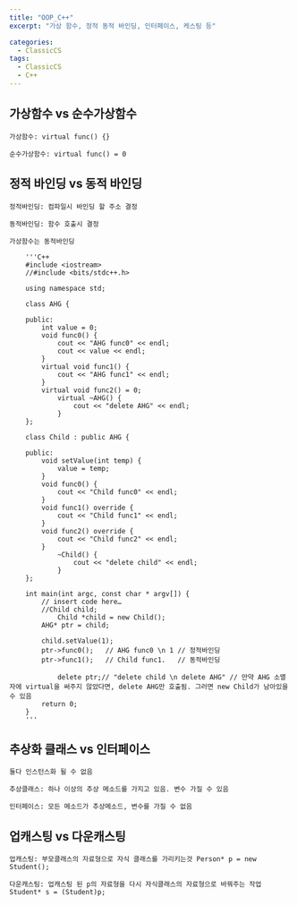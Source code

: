 ```yaml
---
title: "OOP_C++"
excerpt: "가상 함수, 정적 동적 바인딩, 인터페이스, 케스팅 등"

categories:
  - ClassicCS
tags:
  - ClassicCS
  - C++
---
```


## 가상함수 vs 순수가상함수

    가상함수: virtual func() {}

    순수가상함수: virtual func() = 0

## 정적 바인딩 vs 동적 바인딩

    정적바인딩: 컴파일시 바인딩 할 주소 결정

    동적바인딩: 함수 호출시 결정

    가상함수는 동적바인딩

        '''C++
        #include <iostream>
        //#include <bits/stdc++.h>
        
        using namespace std;
        
        class AHG {
            
        public:
            int value = 0;
            void func0() {
                cout << "AHG func0" << endl;
                cout << value << endl;
            }
            virtual void func1() {
                cout << "AHG func1" << endl;
            }
            virtual void func2() = 0;
                virtual ~AHG() {
                    cout << "delete AHG" << endl;
                }
        };
        
        class Child : public AHG {
            
        public:
            void setValue(int temp) {
                value = temp;
            }
            void func0() {
                cout << "Child func0" << endl;
            }
            void func1() override {
                cout << "Child func1" << endl;
            }
            void func2() override {
                cout << "Child func2" << endl;
            }
                ~Child() {
                    cout << "delete child" << endl;
                }
        };
        
        int main(int argc, const char * argv[]) {
            // insert code here…
            //Child child;
                Child *child = new Child();
            AHG* ptr = child;
            
            child.setValue(1);
            ptr->func0();   // AHG func0 \n 1 // 정적바인딩
            ptr->func1();   // Child func1.   // 동적바인딩
            
                delete ptr;// "delete child \n delete AHG" // 만약 AHG 소멸자에 virtual을 써주지 않았다면, delete AHG만 호출됨. 그러면 new Child가 남아있을 수 있음
            return 0;
        }
        '''

## 추상화 클래스 vs 인터페이스

    둘다 인스턴스화 될 수 없음

    추상클래스: 하나 이상의 추상 메소드를 가지고 있음. 변수 가질 수 있음

    인터페이스: 모든 메소드가 추상메소드, 변수를 가질 수 없음

## 업캐스팅 vs 다운캐스팅

    업캐스팅: 부모클래스의 자료형으로 자식 클래스를 가리키는것 Person* p = new Student();

    다운캐스팅: 업캐스팅 된 p의 자료형을 다시 자식클래스의 자료형으로 바꿔주는 작업 Student* s = (Student)p;
